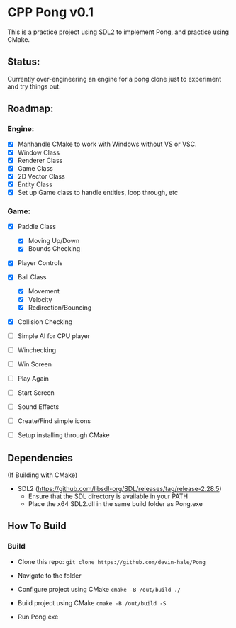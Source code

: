# CPP Pong v0.1

This is a practice project using SDL2 to implement Pong, and practice using CMake.

## Status:

Currently over-engineering an engine for a pong clone just to experiment and try things out.

## Roadmap:

### Engine:
- [x] Manhandle CMake to work with Windows without VS or VSC.
- [x] Window Class
- [x] Renderer Class
- [x] Game Class
- [x] 2D Vector Class
- [x] Entity Class
- [x] Set up Game class to handle entities, loop through, etc

### Game:
- [x] Paddle Class
    - [x] Moving Up/Down
    - [x] Bounds Checking
- [x] Player Controls
- [x] Ball Class
    - [x] Movement
    - [x] Velocity
    - [x] Redirection/Bouncing
- [x] Collision Checking
- [ ] Simple AI for CPU player
- [ ] Winchecking
- [ ] Win Screen
- [ ] Play Again
- [ ] Start Screen
- [ ] Sound Effects

- [ ] Create/Find simple icons
- [ ] Setup installing through CMake

## Dependencies

(If Building with CMake)
- SDL2 (https://github.com/libsdl-org/SDL/releases/tag/release-2.28.5)
    - Ensure that the SDL directory is available in your PATH
    - Place the x64 SDL2.dll in the same build folder as Pong.exe

## How To Build

### Build
- Clone this repo:
    ```git clone https://github.com/devin-hale/Pong```

- Navigate to the folder

- Configure project using CMake
    ```cmake -B /out/build ./```

- Build project using CMake
    ```cmake -B /out/build -S```

- Run Pong.exe
